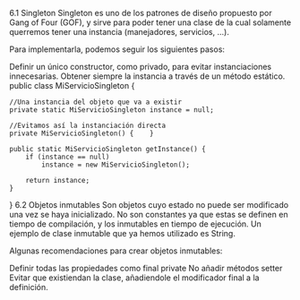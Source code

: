 6.1 Singleton
Singleton es uno de los patrones de diseño propuesto por Gang of Four (GOF), y sirve para poder tener una clase de la cual solamente querremos tener una instancia (manejadores, servicios, …).

Para implementarla, podemos seguir los siguientes pasos:

Definir un único constructor, como privado, para evitar instanciaciones innecesarias.
Obtener siempre la instancia a través de un método estático.
public class MiServicioSingleton {

    //Una instancia del objeto que va a existir
    private static MiServicioSingleton instance = null;

    //Evitamos así la instanciación directa
    private MiServicioSingleton() {    }

    public static MiServicioSingleton getInstance() {
        if (instance == null)
            instance = new MiServicioSingleton();

        return instance;
    }


}
6.2 Objetos inmutables
Son objetos cuyo estado no puede ser modificado una vez se haya inicializado. No son constantes ya que estas se definen en tiempo de compilación, y los inmutables en tiempo de ejecución. Un ejemplo de clase inmutable que ya hemos utilizado es String.

Algunas recomendaciones para crear objetos inmutables:

Definir todas las propiedades como final private
No añadir métodos setter
Evitar que existiendan la clase, añadiendole el modificador final a la definición.